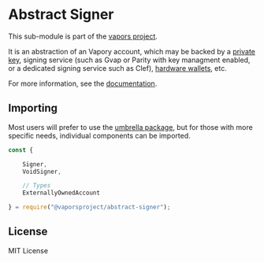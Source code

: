 Abstract Signer
===============

This sub-module is part of the [vapors project](https://github.com/vaporsjs/vapors.js).

It is an abstraction of an Vapory account, which may be backed by a [private key](https://www.npmjs.com/package/@vaporsproject/wallet),
signing service (such as Gvap or Parity with key managment enabled, or a
dedicated signing service such as Clef),
[hardware wallets](https://www.npmjs.com/package/@vaporsproject/hardware-wallets), etc.

For more information, see the [documentation](https://docs.vapors.io/v5/api/signer/).

Importing
---------

Most users will prefer to use the [umbrella package](https://www.npmjs.com/package/vapors),
but for those with more specific needs, individual components can be imported.

```javascript
const {

    Signer,
    VoidSigner,

    // Types
    ExternallyOwnedAccount

} = require("@vaporsproject/abstract-signer");
```

License
-------

MIT License
